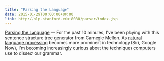 ```yaml
---
title: "Parsing the Language"
date: 2015-01-29T00:00:00+00:00
link: http://nlp.stanford.edu:8080/parser/index.jsp
---
```

[Parsing the Language](http://nlp.stanford.edu:8080/parser/index.jsp) &mdash; 
 For the past 10 minutes, I've been playing with this sentence structure tree generator from Carnegie Mellon. As [natural language processing](http://en.wikipedia.org/wiki/Natural_language_processing) becomes more prominent in technology (Siri, Google Now), I'm becoming increasingly curious about the techniques computers use to dissect our grammar.
